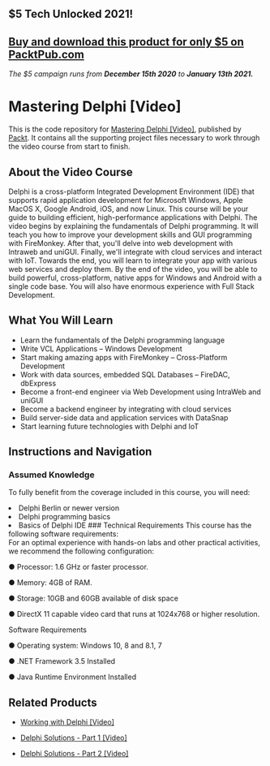 ## $5 Tech Unlocked 2021!
[Buy and download this product for only $5 on PacktPub.com](https://www.packtpub.com/)
-----
*The $5 campaign         runs from __December 15th 2020__ to __January 13th 2021.__*

# Mastering Delphi [Video]
This is the code repository for [Mastering Delphi [Video]](https://www.packtpub.com/application-development/mastering-delphi-video?utm_source=github&utm_medium=repository&utm_campaign=9781788624312), published by [Packt](https://www.packtpub.com/?utm_source=github). It contains all the supporting project files necessary to work through the video course from start to finish.
## About the Video Course
Delphi is a cross-platform Integrated Development Environment (IDE) that supports rapid application development for Microsoft Windows, Apple MacOS X, Google Android, iOS, and now Linux. This course will be your guide to building efficient, high-performance applications with Delphi.
The video begins by explaining the fundamentals of Delphi programming. It will teach you how to improve your development skills and GUI programming with FireMonkey. After that, you'll delve into web development with Intraweb and uniGUI. Finally, we'll integrate with cloud services and interact with IoT.
Towards the end, you will learn to integrate your app with various web services and deploy them. By the end of the video, you will be able to build powerful, cross-platform, native apps for Windows and Android with a single code base. You will also have enormous experience with Full Stack Development.

<H2>What You Will Learn</H2>
<DIV class=book-info-will-learn-text>
<UL>
<LI>Learn the fundamentals of the Delphi programming language 
<LI>Write VCL Applications – Windows Development 
<LI>Start making amazing apps with FireMonkey – Cross-Platform Development 
<LI>Work with data sources, embedded SQL Databases – FireDAC, dbExpress 
<LI>Become a front-end engineer via Web Development using IntraWeb and uniGUI 
<LI>Become a backend engineer by integrating with cloud services 
<LI>Build server-side data and application services with DataSnap 
<LI>Start learning future technologies with Delphi and IoT </LI></UL></DIV>

## Instructions and Navigation
### Assumed Knowledge
To fully benefit from the coverage included in this course, you will need:<br/>
<LI>Delphi Berlin or newer version
<LI>Delphi programming basics
<LI>Basics of Delphi IDE
### Technical Requirements
This course has the following software requirements:<br/>
For an optimal experience with hands-on labs and other practical activities, we recommend the following configuration:

●        Processor: 1.6 GHz or faster processor.

●        Memory: 4GB of RAM.

●        Storage: 10GB and 60GB available of disk space

●        DirectX 11 capable video card that runs at 1024x768 or higher resolution.

Software Requirements

●      Operating system: Windows 10, 8 and 8.1, 7

 

●     .NET Framework 3.5 Installed

●      Java Runtime Environment Installed

## Related Products
* [Working with Delphi [Video]](https://www.packtpub.com/application-development/working-delphi-video?utm_source=github&utm_medium=repository&utm_campaign=9781788621090)

* [Delphi Solutions - Part 1 [Video] ](https://www.packtpub.com/application-development/delphi-solutions-part-1-video?utm_source=github&utm_medium=repository&utm_campaign=9781787288652)

* [Delphi Solutions - Part 2 [Video]](https://www.packtpub.com/application-development/delphi-solutions-part-2-video?utm_source=github&utm_medium=repository&utm_campaign=9781788299206)

